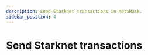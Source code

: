```yaml
---
description: Send Starknet transactions in MetaMask.
sidebar_position: 4
---
```


# Send Starknet transactions
